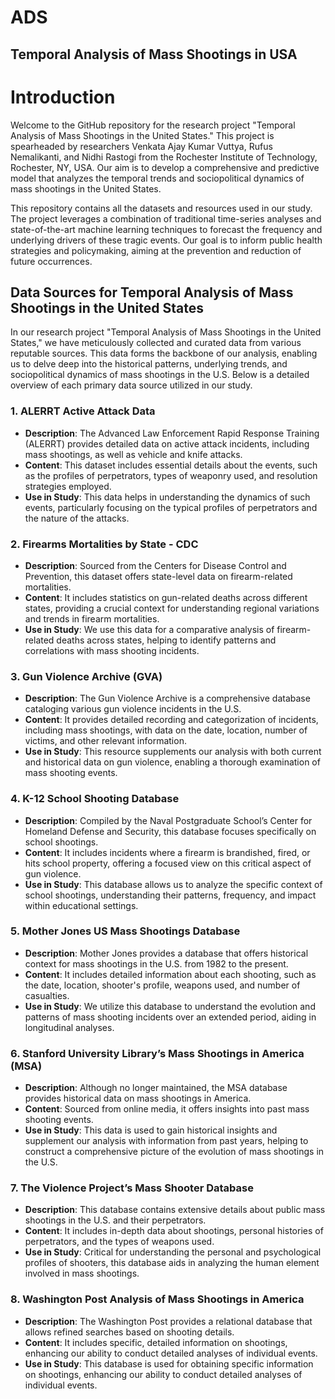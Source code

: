 # ADS
## Temporal Analysis of Mass Shootings in USA

# Introduction

Welcome to the GitHub repository for the research project "Temporal Analysis of Mass Shootings in the United States." This project is spearheaded by researchers Venkata Ajay Kumar Vuttya, Rufus Nemalikanti, and Nidhi Rastogi from the Rochester Institute of Technology, Rochester, NY, USA. Our aim is to develop a comprehensive and predictive model that analyzes the temporal trends and sociopolitical dynamics of mass shootings in the United States.

This repository contains all the datasets and resources used in our study. The project leverages a combination of traditional time-series analyses and state-of-the-art machine learning techniques to forecast the frequency and underlying drivers of these tragic events. Our goal is to inform public health strategies and policymaking, aiming at the prevention and reduction of future occurrences.

## Data Sources for Temporal Analysis of Mass Shootings in the United States

In our research project "Temporal Analysis of Mass Shootings in the United States," we have meticulously collected and curated data from various reputable sources. This data forms the backbone of our analysis, enabling us to delve deep into the historical patterns, underlying trends, and sociopolitical dynamics of mass shootings in the U.S. Below is a detailed overview of each primary data source utilized in our study.

### 1. **ALERRT Active Attack Data**
- **Description**: The Advanced Law Enforcement Rapid Response Training (ALERRT) provides detailed data on active attack incidents, including mass shootings, as well as vehicle and knife attacks.
- **Content**: This dataset includes essential details about the events, such as the profiles of perpetrators, types of weaponry used, and resolution strategies employed.
- **Use in Study**: This data helps in understanding the dynamics of such events, particularly focusing on the typical profiles of perpetrators and the nature of the attacks.

### 2. **Firearms Mortalities by State - CDC**
- **Description**: Sourced from the Centers for Disease Control and Prevention, this dataset offers state-level data on firearm-related mortalities.
- **Content**: It includes statistics on gun-related deaths across different states, providing a crucial context for understanding regional variations and trends in firearm mortalities.
- **Use in Study**: We use this data for a comparative analysis of firearm-related deaths across states, helping to identify patterns and correlations with mass shooting incidents.

### 3. **Gun Violence Archive (GVA)**
- **Description**: The Gun Violence Archive is a comprehensive database cataloging various gun violence incidents in the U.S.
- **Content**: It provides detailed recording and categorization of incidents, including mass shootings, with data on the date, location, number of victims, and other relevant information.
- **Use in Study**: This resource supplements our analysis with both current and historical data on gun violence, enabling a thorough examination of mass shooting events.

### 4. **K-12 School Shooting Database**
- **Description**: Compiled by the Naval Postgraduate School’s Center for Homeland Defense and Security, this database focuses specifically on school shootings.
- **Content**: It includes incidents where a firearm is brandished, fired, or hits school property, offering a focused view on this critical aspect of gun violence.
- **Use in Study**: This database allows us to analyze the specific context of school shootings, understanding their patterns, frequency, and impact within educational settings.

### 5. **Mother Jones US Mass Shootings Database**
- **Description**: Mother Jones provides a database that offers historical context for mass shootings in the U.S. from 1982 to the present.
- **Content**: It includes detailed information about each shooting, such as the date, location, shooter's profile, weapons used, and number of casualties.
- **Use in Study**: We utilize this database to understand the evolution and patterns of mass shooting incidents over an extended period, aiding in longitudinal analyses.

### 6. **Stanford University Library’s Mass Shootings in America (MSA)**
- **Description**: Although no longer maintained, the MSA database provides historical data on mass shootings in America.
- **Content**: Sourced from online media, it offers insights into past mass shooting events.
- **Use in Study**: This data is used to gain historical insights and supplement our analysis with information from past years, helping to construct a comprehensive picture of the evolution of mass shootings in the U.S.

### 7. **The Violence Project’s Mass Shooter Database**
- **Description**: This database contains extensive details about public mass shootings in the U.S. and their perpetrators.
- **Content**: It includes in-depth data about shootings, personal histories of perpetrators, and the types of weapons used.
- **Use in Study**: Critical for understanding the personal and psychological profiles of shooters, this database aids in analyzing the human element involved in mass shootings.

### 8. **Washington Post Analysis of Mass Shootings in America**
- **Description**: The Washington Post provides a relational database that allows refined searches based on shooting details.
- **Content**: It includes specific, detailed information on shootings, enhancing our ability to conduct detailed analyses of individual events.
- **Use in Study**: This database is used for obtaining specific information on shootings, enhancing our ability to conduct detailed analyses of individual events.
